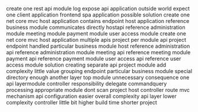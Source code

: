 create one rest api module log expose api application outside world expect one client application frontend spa application possible solution create one net core mvc host application contains endpoint host application reference business module communicates directly hostapi reference administration module meeting module payment module user access module create one net core mvc host application multiple apis project per module api project endpoint handled particular business module host reference administration api reference administration module meeting api reference meeting module payment api reference payment module user access api reference user access module solution creating separate api project module add complexity little value grouping endpoint particular business module special directory enough another layer top module unnecessary consequence one api layermodule controller responsibility delegate commandquery processing appropriate module dont scan project host controller route mvc mechanism api configuration easier overall complexity api layer lower complexity controller little bit higher build time shorter project